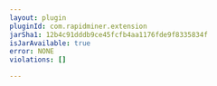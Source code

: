 ```yaml
---
layout: plugin
pluginId: com.rapidminer.extension
jarSha1: 12b4c91dddb9ce45fcfb4aa1176fde9f8335834f
isJarAvailable: true
error: NONE
violations: []

---
```

